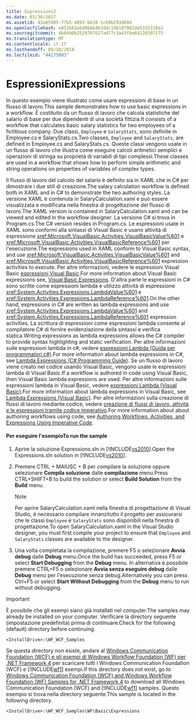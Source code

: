 ```yaml
---
title: Expressions2
ms.date: 03/30/2017
ms.assetid: 43a85905-77b5-4893-bb38-1cb9b293d69d
ms.openlocfilehash: e852b62e6d0b6b4b3ddc19b197902de5325310a1
ms.sourcegitcommit: 4b6490b2529707627ad77c3a43fbe64120397175
ms.translationtype: MT
ms.contentlocale: it-IT
ms.lasthandoff: 09/10/2018
ms.locfileid: "44275093"
---
```

# <a name="expressions"></a><span data-ttu-id="a1413-102">Espressioni</span><span class="sxs-lookup"><span data-stu-id="a1413-102">Expressions</span></span>
<span data-ttu-id="a1413-103">In questo esempio viene illustrato come usare espressioni di base in un flusso di lavoro.</span><span class="sxs-lookup"><span data-stu-id="a1413-103">This sample demonstrates how to use basic expressions in a workflow.</span></span> <span data-ttu-id="a1413-104">È costituito da un flusso di lavoro che calcola statistiche del salario di base per due dipendenti di una società fittizia.</span><span class="sxs-lookup"><span data-stu-id="a1413-104">It consists of a workflow that calculates basic salary statistics for two employees of a fictitious company.</span></span> <span data-ttu-id="a1413-105">Due classi, `Employee` e `SalaryStats`, sono definite in Employee.cs e SalaryStats.cs.</span><span class="sxs-lookup"><span data-stu-id="a1413-105">Two classes, `Employee` and `SalaryStats`, are defined in Employee.cs and SalaryStats.cs.</span></span> <span data-ttu-id="a1413-106">Queste classi vengono usate in un flusso di lavoro che illustra come eseguire calcoli aritmetici semplici e operazioni di stringa su proprietà di variabili di tipi complessi.</span><span class="sxs-lookup"><span data-stu-id="a1413-106">These classes are used in a workflow that shows how to perform simple arithmetic and string operations on properties of variables of complex types.</span></span>  
  
 <span data-ttu-id="a1413-107">Il flusso di lavoro del calcolo del salario è definito sia in XAML che in C# per dimostrare i due stili di creazione.</span><span class="sxs-lookup"><span data-stu-id="a1413-107">The salary calculation workflow is defined both in XAML and in C# to demonstrate the two authoring styles.</span></span> <span data-ttu-id="a1413-108">La versione XAML è contenuta in SalaryCalculation.xaml e può essere visualizzata e modificata nella finestra di progettazione del flusso di lavoro.</span><span class="sxs-lookup"><span data-stu-id="a1413-108">The XAML version is contained in SalaryCalculation.xaml and can be viewed and edited in the workflow designer.</span></span> <span data-ttu-id="a1413-109">La versione C# si trova in Program.cs.</span><span class="sxs-lookup"><span data-stu-id="a1413-109">The C# version resides in Program.cs.</span></span> <span data-ttu-id="a1413-110">Le espressioni usate in XAML sono conformi alla sintassi di Visual Basic e usano attività di espressione <xref:Microsoft.VisualBasic.Activities.VisualBasicValue%601> e <xref:Microsoft.VisualBasic.Activities.VisualBasicReference%601> per l'esecuzione.</span><span class="sxs-lookup"><span data-stu-id="a1413-110">The expressions used in XAML conform to Visual Basic syntax, and use <xref:Microsoft.VisualBasic.Activities.VisualBasicValue%601> and <xref:Microsoft.VisualBasic.Activities.VisualBasicReference%601> expression activities to execute.</span></span> <span data-ttu-id="a1413-111">Per altre informazioni, vedere le espressioni Visual Basic [espressioni Visual Basic](https://go.microsoft.com/fwlink/?LinkId=165912).</span><span class="sxs-lookup"><span data-stu-id="a1413-111">For more information about Visual Basic expressions see, [Visual Basic Expressions](https://go.microsoft.com/fwlink/?LinkId=165912).</span></span> <span data-ttu-id="a1413-112">D'altra parte le espressioni in C# sono scritte come espressioni lambda e utilizzo attività di espressione <xref:System.Activities.Expressions.LambdaValue%601> e <xref:System.Activities.Expressions.LambdaReference%601>.</span><span class="sxs-lookup"><span data-stu-id="a1413-112">On the other hand, expressions in C# are written as lambda expressions and use <xref:System.Activities.Expressions.LambdaValue%601> and <xref:System.Activities.Expressions.LambdaReference%601> expression activities.</span></span> <span data-ttu-id="a1413-113">La scrittura di espressioni come espressioni lambda consente al compilatore C# di fornire evidenziazione della sintassi e verifica statica.</span><span class="sxs-lookup"><span data-stu-id="a1413-113">Writing expressions as lambda expressions allows the C# compiler to provide syntax highlighting and static verification.</span></span> <span data-ttu-id="a1413-114">Per altre informazioni sulle espressioni lambda in c#, vedere [espressioni Lambda (Guida per programmatori c#)](https://go.microsoft.com/fwlink/?LinkId=182082).</span><span class="sxs-lookup"><span data-stu-id="a1413-114">For more information about lambda expressions in C#, see [Lambda Expressions (C# Programming Guide)](https://go.microsoft.com/fwlink/?LinkId=182082).</span></span> <span data-ttu-id="a1413-115">Se un flusso di lavoro viene creato nel codice usando Visual Basic, vengono usate le espressioni lambda di Visual Basic.</span><span class="sxs-lookup"><span data-stu-id="a1413-115">If a workflow is authored in code using Visual Basic, then Visual Basic lambda expressions are used.</span></span> <span data-ttu-id="a1413-116">Per altre informazioni sulle espressioni lambda in Visual Basic, vedere [espressioni Lambda (Visual Basic)](https://go.microsoft.com/fwlink/?LinkId=152437).</span><span class="sxs-lookup"><span data-stu-id="a1413-116">For more information about lambda expressions in Visual Basic, see [Lambda Expressions (Visual Basic)](https://go.microsoft.com/fwlink/?LinkId=152437).</span></span> <span data-ttu-id="a1413-117">Per altre informazioni sulla creazione di flussi di lavoro mediante codice, vedere [creazione di flussi di lavoro, attività e le espressioni tramite codice imperativo](../../../../docs/framework/windows-workflow-foundation/authoring-workflows-activities-and-expressions-using-imperative-code.md).</span><span class="sxs-lookup"><span data-stu-id="a1413-117">For more information about about authoring workflows using code, see [Authoring Workflows, Activities, and Expressions Using Imperative Code](../../../../docs/framework/windows-workflow-foundation/authoring-workflows-activities-and-expressions-using-imperative-code.md).</span></span>  
  
#### <a name="to-run-the-sample"></a><span data-ttu-id="a1413-118">Per eseguire l'esempio</span><span class="sxs-lookup"><span data-stu-id="a1413-118">To run the sample</span></span>  
  
1.  <span data-ttu-id="a1413-119">Aprire la soluzione Expressions.sln in [!INCLUDE[vs2010](../../../../includes/vs2010-md.md)].</span><span class="sxs-lookup"><span data-stu-id="a1413-119">Open the Expressions.sln solution in [!INCLUDE[vs2010](../../../../includes/vs2010-md.md)].</span></span>  
  
2.  <span data-ttu-id="a1413-120">Premere CTRL + MAIUSC + B per compilare la soluzione oppure selezionare **Compila soluzione** dalle **compilazione** menu.</span><span class="sxs-lookup"><span data-stu-id="a1413-120">Press CTRL+SHIFT+B to build the solution or select **Build Solution** from the **Build** menu.</span></span>  
  
    > [!NOTE]
    >  <span data-ttu-id="a1413-121">Per aprire SalaryCalculation.xaml nella finestra di progettazione di Visual Studio, è necessario compilare innanzitutto il progetto per assicurarsi che le classi `Employee` e `SalaryStats` sono disponibili nella finestra di progettazione.</span><span class="sxs-lookup"><span data-stu-id="a1413-121">To open SalaryCalculation.xaml in the Visual Studio designer, you must first compile your project to ensure that `Employee` and `SalaryStats` classes are available to the designer.</span></span>  
  
3.  <span data-ttu-id="a1413-122">Una volta completata la compilazione, premere F5 o selezionare **Avvia debug** dalle **Debug** menu.</span><span class="sxs-lookup"><span data-stu-id="a1413-122">Once the build has succeeded, press F5 or select **Start Debugging** from the **Debug** menu.</span></span> <span data-ttu-id="a1413-123">In alternativa è possibile premere CTRL+F5 o selezionare **Avvia senza eseguire debug** dalle **Debug** menu per l'esecuzione senza debug.</span><span class="sxs-lookup"><span data-stu-id="a1413-123">Alternatively you can press Ctrl+F5 or select **Start Without Debugging** from the **Debug** menu to run without debugging.</span></span>  
  
> [!IMPORTANT]
>  <span data-ttu-id="a1413-124">È possibile che gli esempi siano già installati nel computer.</span><span class="sxs-lookup"><span data-stu-id="a1413-124">The samples may already be installed on your computer.</span></span> <span data-ttu-id="a1413-125">Verificare la directory seguente (impostazione predefinita) prima di continuare.</span><span class="sxs-lookup"><span data-stu-id="a1413-125">Check for the following (default) directory before continuing.</span></span>  
>   
>  `<InstallDrive>:\WF_WCF_Samples`  
>   
>  <span data-ttu-id="a1413-126">Se questa directory non esiste, andare al [Windows Communication Foundation (WCF) e gli esempi di Windows Workflow Foundation (WF) per .NET Framework 4](https://go.microsoft.com/fwlink/?LinkId=150780) per scaricare tutti i Windows Communication Foundation (WCF) e [!INCLUDE[wf1](../../../../includes/wf1-md.md)] esempi.</span><span class="sxs-lookup"><span data-stu-id="a1413-126">If this directory does not exist, go to [Windows Communication Foundation (WCF) and Windows Workflow Foundation (WF) Samples for .NET Framework 4](https://go.microsoft.com/fwlink/?LinkId=150780) to download all Windows Communication Foundation (WCF) and [!INCLUDE[wf1](../../../../includes/wf1-md.md)] samples.</span></span> <span data-ttu-id="a1413-127">Questo esempio si trova nella directory seguente.</span><span class="sxs-lookup"><span data-stu-id="a1413-127">This sample is located in the following directory.</span></span>  
>   
>  `<InstallDrive>:\WF_WCF_Samples\WF\Basic\Expressions`
